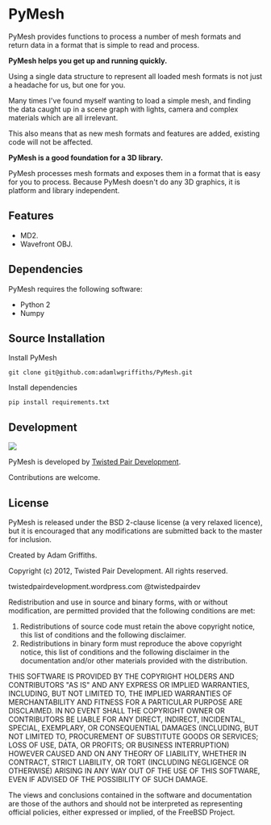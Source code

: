 PyMesh
======

PyMesh provides functions to process a number of mesh formats and return data in a format that is simple to read and
process.

__PyMesh helps you get up and running quickly.__

Using a single data structure to represent all loaded mesh formats is not just a headache for us, but one for you.

Many times I've found myself wanting to load a simple mesh, and finding the data caught up in a scene graph with lights, camera and complex materials which are all irrelevant.

This also means that as new mesh formats and features are added, existing code will not be affected.


__PyMesh is a good foundation for a 3D library.__

PyMesh processes mesh formats and exposes them in a format that is easy for you to process.
Because PyMesh doesn't do any 3D graphics, it is platform and library independent.


Features
--------

   * MD2.
   * Wavefront OBJ.

Dependencies
------------

PyMesh requires the following software:

   * Python 2
   * Numpy

Source Installation
-------------------

Install PyMesh
```
git clone git@github.com:adamlwgriffiths/PyMesh.git
```

Install dependencies
```
pip install requirements.txt
```

Development
-----------------------

<img src="http://twistedpairdevelopment.files.wordpress.com/2010/10/twisted_pair-0086.png">

PyMesh is developed by [Twisted Pair Development](http://twistedpairdevelopment.wordpress.com).

Contributions are welcome.


License
---------------

PyMesh is released under the BSD 2-clause license (a very relaxed licence), but it is encouraged that any modifications are submitted back to the master for inclusion.

Created by Adam Griffiths.

Copyright (c) 2012, Twisted Pair Development.
All rights reserved.

twistedpairdevelopment.wordpress.com
@twistedpairdev

Redistribution and use in source and binary forms, with or without
modification, are permitted provided that the following conditions are met: 

1. Redistributions of source code must retain the above copyright notice, this list of conditions and the following disclaimer. 
2. Redistributions in binary form must reproduce the above copyright notice, this list of conditions and the following disclaimer in the documentation and/or other materials provided with the distribution. 

THIS SOFTWARE IS PROVIDED BY THE COPYRIGHT HOLDERS AND CONTRIBUTORS "AS IS" AND
ANY EXPRESS OR IMPLIED WARRANTIES, INCLUDING, BUT NOT LIMITED TO, THE IMPLIED
WARRANTIES OF MERCHANTABILITY AND FITNESS FOR A PARTICULAR PURPOSE ARE
DISCLAIMED. IN NO EVENT SHALL THE COPYRIGHT OWNER OR CONTRIBUTORS BE LIABLE FOR
ANY DIRECT, INDIRECT, INCIDENTAL, SPECIAL, EXEMPLARY, OR CONSEQUENTIAL DAMAGES
(INCLUDING, BUT NOT LIMITED TO, PROCUREMENT OF SUBSTITUTE GOODS OR SERVICES;
LOSS OF USE, DATA, OR PROFITS; OR BUSINESS INTERRUPTION) HOWEVER CAUSED AND
ON ANY THEORY OF LIABILITY, WHETHER IN CONTRACT, STRICT LIABILITY, OR TORT
(INCLUDING NEGLIGENCE OR OTHERWISE) ARISING IN ANY WAY OUT OF THE USE OF THIS
SOFTWARE, EVEN IF ADVISED OF THE POSSIBILITY OF SUCH DAMAGE.

The views and conclusions contained in the software and documentation are those
of the authors and should not be interpreted as representing official policies, 
either expressed or implied, of the FreeBSD Project.
